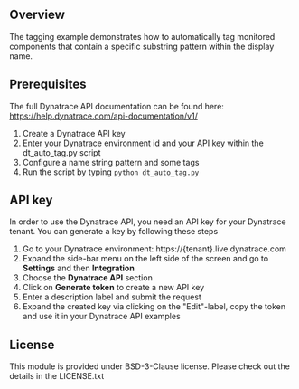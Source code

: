 
## Overview

The tagging example demonstrates how to automatically tag monitored components that contain a specific substring pattern within
the display name. 

## Prerequisites

The full Dynatrace API documentation can be found here: 
https://help.dynatrace.com/api-documentation/v1/

1. Create a Dynatrace API key
4. Enter your Dynatrace environment id and your API key within the dt_auto_tag.py script
5. Configure a name string pattern and some tags
6. Run the script by typing `python dt_auto_tag.py`

## API key
In order to use the Dynatrace API, you need an API key for your Dynatrace tenant. You can generate a key by following these steps

1. Go to your Dynatrace environment: https://{tenant}.live.dynatrace.com
2. Expand the side-bar menu on the left side of the screen and go to **Settings** and then **Integration**
3. Choose the **Dynatrace API** section
4. Click on **Generate token** to create a new API key
5. Enter a description label and submit the request
6. Expand the created key via clicking on the "Edit"-label, copy the token and use it in your Dynatrace API examples

## License
This module is provided under BSD-3-Clause license. Please check out the details in the LICENSE.txt
